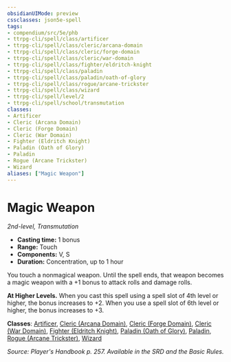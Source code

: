 ```yaml
---
obsidianUIMode: preview
cssclasses: json5e-spell
tags:
- compendium/src/5e/phb
- ttrpg-cli/spell/class/artificer
- ttrpg-cli/spell/class/cleric/arcana-domain
- ttrpg-cli/spell/class/cleric/forge-domain
- ttrpg-cli/spell/class/cleric/war-domain
- ttrpg-cli/spell/class/fighter/eldritch-knight
- ttrpg-cli/spell/class/paladin
- ttrpg-cli/spell/class/paladin/oath-of-glory
- ttrpg-cli/spell/class/rogue/arcane-trickster
- ttrpg-cli/spell/class/wizard
- ttrpg-cli/spell/level/2
- ttrpg-cli/spell/school/transmutation
classes:
- Artificer
- Cleric (Arcana Domain)
- Cleric (Forge Domain)
- Cleric (War Domain)
- Fighter (Eldritch Knight)
- Paladin (Oath of Glory)
- Paladin
- Rogue (Arcane Trickster)
- Wizard
aliases: ["Magic Weapon"]
---
```

# Magic Weapon
*2nd-level, Transmutation*  

- **Casting time:** 1 bonus
- **Range:** Touch
- **Components:** V, S
- **Duration:** Concentration, up to 1 hour

You touch a nonmagical weapon. Until the spell ends, that weapon becomes a magic weapon with a +1 bonus to attack rolls and damage rolls.

**At Higher Levels.** When you cast this spell using a spell slot of 4th level or higher, the bonus increases to +2. When you use a spell slot of 6th level or higher, the bonus increases to +3.

**Classes**: [Artificer](/3-Mechanics/CLI/classes/artificer-tce.md), [Cleric (Arcana Domain)](/3-Mechanics/CLI/classes/cleric-arcana-domain-scag.md), [Cleric (Forge Domain)](/3-Mechanics/CLI/classes/cleric-forge-domain-xge.md), [Cleric (War Domain)](/3-Mechanics/CLI/classes/cleric-war-domain.md), [Fighter (Eldritch Knight)](/3-Mechanics/CLI/classes/fighter-eldritch-knight.md), [Paladin (Oath of Glory)](/3-Mechanics/CLI/classes/paladin-oath-of-glory-tce.md), [Paladin](/3-Mechanics/CLI/classes/paladin.md), [Rogue (Arcane Trickster)](/3-Mechanics/CLI/classes/rogue-arcane-trickster.md), [Wizard](/3-Mechanics/CLI/classes/wizard.md)

*Source: Player's Handbook p. 257. Available in the SRD and the Basic Rules.*